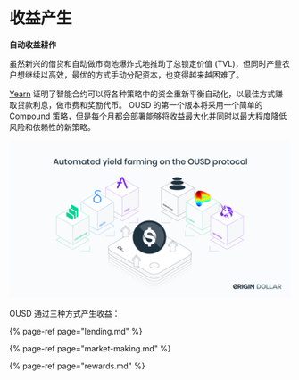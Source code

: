 # 收益产生

**自动收益耕作**

虽然新兴的借贷和自动做市商池爆炸式地推动了总锁定价值 \(TVL\)，但同时产量农户想继续以高效，最优的方式手动分配资本，也变得越来越困难了。

[Yearn](https://yearn.finance/) 证明了智能合约可以将各种策略中的资金重新平衡自动化，以最佳方式赚取贷款利息，做市费和奖励代币。 OUSD 的第一个版本将采用一个简单的 Compound 策略，但是每个月都会部署能够将收益最大化并同时以最大程度降低风险和依赖性的新策略。

![](../../.gitbook/assets/ousd_docs_graphics_1.png)

OUSD 通过三种方式产生收益：

{% page-ref page="lending.md" %}

{% page-ref page="market-making.md" %}

{% page-ref page="rewards.md" %}







